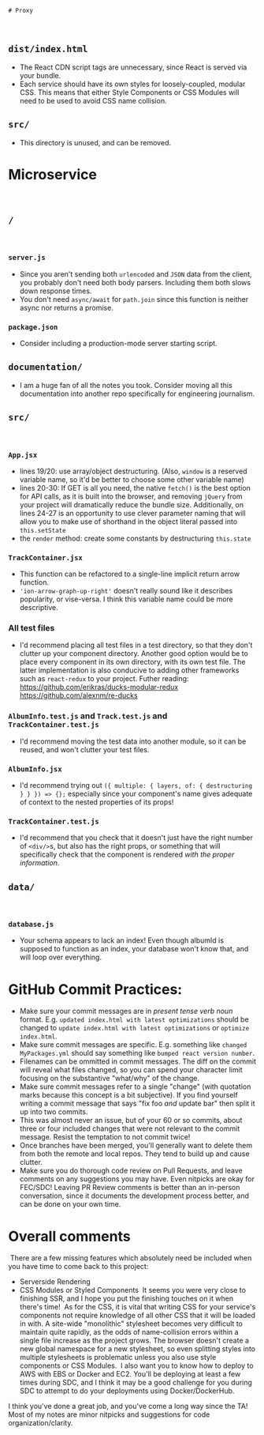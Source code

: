     # Proxy
​
## `dist/index.html`
- The React CDN script tags are unnecessary, since React is served via your bundle. 
- Each service should have its own styles for loosely-coupled, modular CSS. This means that either Style Components or CSS Modules will need to be used to avoid CSS name collision.
​
## `src/` 
- This directory is unused, and can be removed.
​
# Microservice
​
## `/`
​
### `server.js`
- Since you aren't sending both `urlencoded` and `JSON` data from the client, you probably don't need both body parsers. Including them both slows down response times.
- You don't need `async/await` for `path.join` since this function is neither async nor returns a promise. 
​
### `package.json`
- Consider including a production-mode server starting script.
​
## `documentation/`
- I am a huge fan of all the notes you took. Consider moving all this documentation into another repo specifically for engineering journalism. 
​
## `src/`
​
### `App.jsx`
- lines 19/20: use array/object destructuring. (Also, `window` is a reserved variable name, so it'd be better to choose some other variable name)
- lines 20-30: If GET is all you need, the native `fetch()` is the best option for API calls, as it is built into the browser, and removing `jQuery` from your project will dramatically reduce the bundle size. Additionally, on lines 24-27 is an opportunity to use clever parameter naming that will allow you to make use of shorthand in the object literal passed into `this.setState`
- the `render` method: create some constants by destructuring `this.state`
​
### `TrackContainer.jsx`
- This function can be refactored to a single-line implicit return arrow function.
- `'ion-arrow-graph-up-right'` doesn't really sound like it describes popularity, or vise-versa. I think this variable name could be more descriptive.
​
### All test files
- I'd recommend placing all test files in a test directory, so that they don't clutter up your component directory. Another good option would be to place every component in its own directory, with its own test file. The latter implementation is also conducive to adding other frameworks such as `react-redux` to your project. Futher reading:
​
https://github.com/erikras/ducks-modular-redux
https://github.com/alexnm/re-ducks
​
### `AlbumInfo.test.js` and `Track.test.js` and `TrackContainer.test.js`
- I'd recommend moving the test data into another module, so it can be reused, and won't clutter your test files.
​
### `AlbumInfo.jsx`
- I'd recommend trying out `({ multiple: { layers, of: { destructuring } } }) => {};` especially since your component's name gives adequate of context to the nested properties of its props!
​
### `TrackContainer.test.js`
- I'd recommend that you check that it doesn't just have the right number of `<div/>`s, but also has the right props, or something that will specifically check that the component is rendered _with the proper information_. 
​
​
## `data/`
​
### `database.js`
- Your schema appears to lack an index! Even though albumId is supposed to function as an index, your database won't know that, and will loop over everything.
​
# GitHub Commit Practices:
- Make sure your commit messages are in _present tense_ *verb noun* format. E.g. `updated index.html with latest optimizations` should be changed to `update index.html with latest optimizations` or `optimize index.html`.
- Make sure commit messages are specific. E.g. something like `changed MyPackages.yml` should say something like `bumped react version number`. 
- Filenames can be ommitted in commit messages. The diff on the commit will reveal what files changed, so you can spend your character limit focusing on the substantive "what/why" of the change.
- Make sure commit messages refer to a single "change" (with quotation marks because this concept is a bit subjective). If you find yourself writing a commit message that says "fix foo *and* update bar" then split it up into two commits.
- This was almost never an issue, but of your 60 or so commits, about three or four included changes that were not relevant to the commit message. Resist the temptation to not commit twice!
- Once branches have been merged, you'll generally want to delete them from both the remote and local repos. They tend to build up and cause clutter.
- Make sure you do thorough code review on Pull Requests, and leave comments on any suggestions you may have. Even nitpicks are okay for FEC/SDC! Leaving PR Review comments is better than an in-person conversation, since it documents the development process better, and can be done on your own time.
​
# Overall comments
​
There are a few missing features which absolutely need be included when you have time to come back to this project: 
​
- Serverside Rendering
- CSS Modules or Styled Components
​
It seems you were very close to finishing SSR, and I hope you put the finishing touches on it when there's time!
​
As for the CSS, it is vital that writing CSS for your service's components not require knowledge of all other CSS that it will be loaded in with. A site-wide "monolithic" stylesheet becomes very difficult to maintain quite rapidly, as the odds of name-collision errors within a single file increase as the project grows. The browser doesn't create a new global namespace for a new stylesheet, so even splitting styles into multiple stylesheets is problematic unless you also use style components or CSS Modules.
​
I also want you to know how to deploy to AWS with EBS or Docker and EC2. You'll be deploying at least a few times during SDC, and I think it may be a good challenge for you during SDC to attempt to do your deployments using Docker/DockerHub. 
 
I think you've done a great job, and you've come a long way since the TA! Most of my notes are minor nitpicks and suggestions for code organization/clarity.